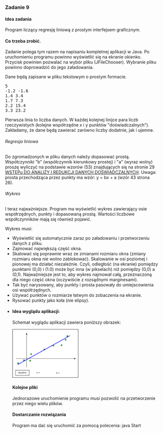 <h3>Zadanie 9</h3>
<h4>Idea zadania</h4>

<p>
Program liczący regresję liniową z prostym interfejsem graficznym.
</p>

<h4>Co trzeba zrobić.</h4>

<p>Zadanie polega tym razem na napisaniu kompletnej aplikacji w Java. 
Po uruchomieniu programu powinno wyświetlić się na ekranie okienko.
Przycisk powinien pozwalać na wybór pliku (JFileChooser).
Wybranie pliku powinno doprowadzić do jego załadowania.
</p>

<p>Dane będą zapisane w pliku tekstowym o prostym formacie.</p>

<pre>5
-1.2 -1.6
1.4 3.4
1.7 7.3
2.2 15.4
3.3 23.2
</pre>

<p>Pierwsza linia to liczba danych. W każdej kolejnej linijce para liczb rzeczywistych (kolejne współrzędne x i y punktów "doświadczalnych").
Zakładamy, że dane będą zawierać zarówno liczby dodatnie, jak i ujemne.</p>

<h6>Regresja liniowa</h6>

<p>Do zgromadzonych w pliku danych należy dopasować prostą. Współczynniki 
"b" (współczynnik kierunkowy prostej) i "a" (wyraz wolny) proszę wyliczyć 
na podstawie wzorów (53) znajdujących się na stronie 29 
<a href="https://1pf.if.uj.edu.pl/c/document_library/get_file?uuid=36addbf8-fc9c-4c14-a823-1788a77a7793&amp;groupId=5046939">WSTĘPu DO ANALIZY I REDUKCJI DANYCH DOŚWIADCZALNYCH</a>. Uwaga: prosta przechodząca przez punkty ma wzór: y = bx + a (wzór 43 strona 26).</p>

<h6>Wykres</h6>

<p>I teraz najważniejsze. Program ma wyświetlić wykres zawierający osie współrzędnych,
punkty i dopasowaną prostą. Wartości liczbowe współczynników mają się również pojawić.</p>

<p>Wykres musi:</p>

<ul>
<li>Wyświetlić się automatycznie zaraz po załadowaniu i przetworzeniu danych z pliku.
</li><li>Zajmować największą część okna.
</li><li>Skalować się poprawnie wraz ze zmianami rozmiaru okna (zmiany rozmiaru okna nie wolno zablokować).
Skalowanie w osi poziomej i pionowej ma działać niezależnie. Czyli, odległość (na ekranie) pomiędzy
punktami (0,0) i (1.0) może być inna (w pikselach) niż pomiędzy (0,0) a (0,1). Najważniejsze jest to, aby
wykres najmował całą, przeznaczoną dla niego część okna (oczywiście z rozsądnymi marginesami).
</li><li>Tak być narysowany, aby punkty i prosta pasowały do umiejscowienia osi współrzędnych.
</li><li>Używać punktów o rozmiarze łatwym do zobaczenia na ekranie.
</li><li>Rysować punkty jako koła (nie elipsy).
</li><li>

<h4>Idea wyglądu aplikacji: </h4>

<p>Schemat wyglądu aplikacji zawiera poniższy obrazek:</p>

<img width="45%" src="./plot.png">

<h4>Kolejne pliki</h4>

<p>Jednorazowe uruchomienie programu musi pozwolić na przetworzenie przez niego wielu plików.</p>

<h4>Dostarczanie rozwiązania</h4>

<p>Program ma dać się uruchomić za pomocą polecenia: java Start</p>
</li></ul></div>
